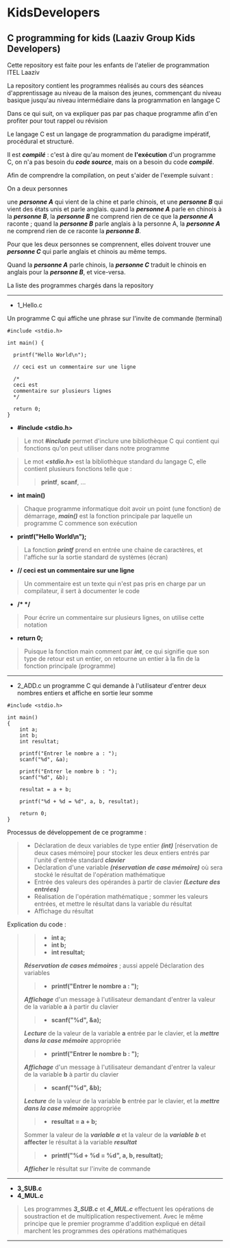 # KidsDevelopers
## C programming for kids (Laaziv Group Kids Developers)

Cette repository est faite pour les enfants de l'atelier de programmation ITEL Laaziv

La repository contient les programmes réalisés au cours des séances d'apprentissage au niveau de la maison des jeunes, commençant du niveau basique jusqu'au niveau intermédiaire dans la programmation en langage C

Dans ce qui suit, on va expliquer pas par pas chaque programme afin d'en profiter pour tout rappel ou révision 

Le langage C est un langage de programmation du paradigme impératif, procédural et structuré.

Il est ***compilé*** : c'est à dire qu'au moment de **l'exécution** d'un programme C, on n'a pas besoin du ***code source***, mais on a besoin du code ***compilé***.

Afin de comprendre la compilation, on peut s'aider de l'exemple suivant :

On a deux personnes

une ***personne A*** qui vient de la chine et parle chinois, et une ***personne B*** qui vient des états unis et parle anglais.
quand la ***personne A*** parle en chinois à la ***personne B***, la ***personne B*** ne comprend rien de ce que la ***personne A*** raconte ; quand la ***personne B*** parle anglais à la personne A, la ***personne A*** ne comprend rien de ce raconte la ***personne B***.

Pour que les deux personnes se comprennent, elles doivent trouver une ***personne C*** qui parle anglais et chinois au même temps.

Quand la ***personne A*** parle chinois, la ***personne C*** traduit le chinois en anglais pour la ***personne B***, et vice-versa.



La liste des programmes chargés dans la repository

---

- 1_Hello.c

Un programme C qui affiche une phrase sur l'invite de commande (terminal)

```
#include <stdio.h>

int main() {

  printf("Hello World\n");

  // ceci est un commentaire sur une ligne 

  /*
  ceci est 
  commentaire sur plusieurs lignes 
  */

  return 0;
}
```
- **#include <stdio.h>**

>Le mot ***#include*** permet d'inclure une bibliothèque C qui contient qui fonctions qu'on peut utiliser dans notre programme

>Le mot ***<stdio.h>*** est la bibliothèque standard du langage C, elle contient plusieurs fonctions telle que :
>>**printf**, **scanf**, ...

- **int main()**

>Chaque programme informatique doit avoir un point (une fonction) de démarrage, ***main()*** est la fonction principale par laquelle un programme C commence son exécution

- **printf("Hello World\n");**
>La fonction ***printf*** prend en entrée une chaine de caractères, et l'affiche sur la sortie standard de systèmes (écran)

- **// ceci est un commentaire sur une ligne**
>Un commentaire est un texte qui n'est pas pris en charge par un compilateur, il sert à documenter le code

- **/\* \*/**
> Pour écrire un commentaire sur plusieurs lignes, on utilise cette notation

- **return 0;**
>Puisque la fonction main comment par ***int***, ce qui signifie que son type de retour est un entier, on retourne un entier à la fin de la fonction principale (programme)

---

- 2_ADD.c
un programme C qui demande à l'utilisateur d'entrer deux nombres entiers et affiche en sortie leur somme 

```
#include <stdio.h>

int main()
{
    int a;
    int b;
    int resultat;

    printf("Entrer le nombre a : ");
    scanf("%d", &a);

    printf("Entrer le nombre b : ");
    scanf("%d", &b);

    resultat = a + b;

    printf("%d + %d = %d", a, b, resultat);

    return 0;
}
```

Processus de développement de ce programme :
>- Déclaration de deux variables de type entier ***(int)*** [réservation de deux cases mémoire] pour stocker les deux entiers entrés par l'unité d'entrée standard ***clavier***
>- Déclaration d'une variable ***(réservation de case mémoire)*** où sera stocké le résultat de l'opération mathématique
>- Entrée des valeurs des opérandes à partir de clavier ***(Lecture des entrées)***
>- Réalisation de l'opération mathématique ; sommer les valeurs entrées, et mettre le résultat dans la variable du résultat 
>- Affichage du résultat 

Explication du code :
>> - **int a;**
>> -  **int b;**
>> -  **int resultat;**
>
> ***Réservation de cases mémoires*** ; aussi appelé Déclaration des variables 
>> - **printf("Entrer le nombre a : ");**
> 
>***Affichage*** d'un message à l'utilisateur demandant d'entrer la valeur de la variable **a** à partir du clavier 
>> - **scanf("%d", &a);**
> 
>***Lecture*** de la valeur de la variable **a** entrée par le clavier, et la ***mettre dans la case mémoire*** appropriée
>
>> - **printf("Entrer le nombre b : ");**
> 
>***Affichage*** d'un message à l'utilisateur demandant d'entrer la valeur de la variable **b** à partir du clavier 
>> - **scanf("%d", &b);**
> 
>***Lecture*** de la valeur de la variable **b** entrée par le clavier, et la ***mettre dans la case mémoire*** appropriée
>>- **resultat = a + b;**
>
>Sommer la valeur de la ***variable a*** et la valeur de la ***variable b*** et **affecter** le résultat à la variable ***resultat***
>> - **printf("%d + %d = %d", a, b, resultat);**
>
>***Afficher*** le résultat sur l'invite de commande

---
- **3_SUB.c** 
- **4_MUL.c** 
> Les programmes ***3_SUB.c*** et ***4_MUL.c*** effectuent les opérations de soustraction et de multiplication respectivement. Avec le même principe que le premier programme d'addition expliqué en détail marchent les programmes des opérations mathématiques

---
